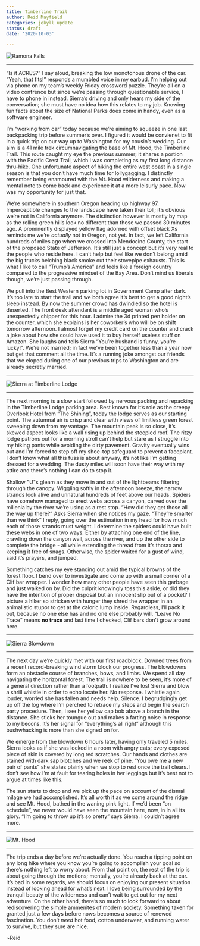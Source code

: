 ```yaml
---
title: Timberline Trail
author: Reid Mayfield
categories: jekyll update
status: draft
date: '2020-10-03'

---
```


<p><img src="https://lh3.googleusercontent.com/KVkeNlBBeL1PdUtmi2zxScbluwe_oLPSlCArvWr-2uYO349f-pDk1pWV8Vj8e3zDVWIpHpSQ1wW_0azCnhwz_AD0ZIvhZLiLmWr3JqmZ-BKWnayY_f5XFllyNBGDL85RRKgnGEsmU5O2Kl8X-jq7YFE90ClolHqzLQkRa77euePVJOddXfO4QDj3GFZ_TPB_vKSYT4AGAp0e7ZYlUT85AIvxt4G09U7aytkSDE3iPOQeRLD7DNzvv47bUL0zE9pNsh7wbA7v0ppvhc4aOHNPH70laH8-J1e2IsmDvE-yWHaWRAMoYAlJrzqL3Zn0Jda-FvlmZ4_dBHZU9lIG3uT30RmZGpQLNf1Z7ysc0uZydpx1l60wtAL0ImHqLKui2m9Uy9FIX1OFu1mSxG6zi-44ylFocVe7kMle8v56O_nnvoqyDkKxB6lFUc_3EX2O033obXtRAc9DRLh_k79dQm1QazOBtGLqP2GWG_RQ9cmUZbR8w2XuWpc31PXozo1OrluFyCALbGlNmF_Q56SjGbhhwTspyssVffhA_MQbTOJRroUo7mKIdv6foTX3OHrB93GDl2OxIn7n8xfF61ZS7lhL5Dnr8tsQwdD95tAHvXWKiyGK4Zf4dA8rZlPM4Yw2uQY-p1gJClOPNzBS0i6LJmRXIndwV2CCGt2JBvrVZPqX19iLY5CAX6vd4DIdmK0b=w1992-h1494-no?authuser=0" alt="Ramona Falls"></p>
<hr>
<p>“Is it ACRES?” I say aloud, breaking the low monotonous drone of the car.  “Yeah, that fits!” responds a mumbled voice in my earbud.  I’m helping out via phone on my team’s weekly Friday crossword puzzle.  They’re all on a video confrence but since we’re passing through questionable service, I have to phone in instead.  Sierra’s driving and only hears my side of the conversation; she must have no idea how this relates to my job.   Knowing fun facts about the size of National Parks does come in handy, even as a software engineer.</p>
<p>I’m “working from car” today because we’re aiming to squeeze in one last backpacking trip before summer’s over.  I figured it would be convienet to fit in a quick trip on our way up to Washington for my cousin’s wedding.  Our aim is a 41 mile trek circumnavigating the base of Mt. Hood, the Timberline Trail.  This route caught my eye the previous summer; it shares a portion with the Pacific Crest Trail, which I was completing as my first long distance thru-hike.  One unfortunate aspect of hiking the entire west coast in a single season is that you don’t have much time for lollygagging.  I distinctly remember being enamoured with the Mt. Hood wilderness and making a mental note to come back and experience it at a more leisurly pace.  Now was my opportunity for just that.</p>
<p>We’re somewhere in southern Oregon heading up highway 97.  Imperceptible changes to the landscape have taken their toll; it’s obvious we’re not in California anymore.  The distinction however is mostly by map as the rolling green hills look no different than those we passed 30 minutes ago.  A prominently displayed yellow flag adorned with offset black Xs reminds me we’re <em>actually</em> not in Oregon, not yet.  In fact, we left California hundreds of miles ago when we crossed into Mendocino County, the start of the proposed State of Jefferson.  It’s still just a concept but it’s very real to the people who reside here.  I can’t help but feel like we don’t belong amid the big trucks belching black smoke out their stovepipe exhausts.  This is what I like to call “Trump’s America” and feels like a foreign country compared to the progressive mindset of the Bay Area.  Don’t mind us liberals though, we’re just passing through.</p>
<p>We pull into the Best Western parking lot in Government Camp after dark.  It’s too late to start the trail and we both agree it’s best to get a good night’s sleep instead.  By now the summer crowd has dwindled so the hotel is deserted.  The front desk attendant is a middle aged woman who’s unexpectedly chipper for this hour.  I admire the 3d printed pen holder on the counter, which she explains is her coworker’s who will be on shift tomorrow afternoon.  I almost forget my credit card on the counter and crack a joke about how she could have used it to buy herself useless stuff on Amazon.  She laughs and tells Sierra “You’re husband is funny, you’re lucky!”.  We’re not married; in fact we’ve been together less than a year now but get that comment all the time.  It’s a running joke amongst our friends that we eloped during one of our previous trips to Washington and are already secretly married.</p>
<hr>
<p><img src="https://lh3.googleusercontent.com/0D3TsYqQkyGQEtN0JYChis_rYlcZaerCAeV-qntDPH99b0fosal12aRloYMkh9Xvv7QB9vqE18lor6HhYsX5zP9dZ-Db9kK2wlS9aWYUic9qlMqAvLewqOH-f5PTZt9jwFwlaVxYfJRtGhfx0h9gzBJN4beQ4BBB8Aecht_EfdxdZUz2928162dIfp_RxIhBw8MbMGLPWiQ5HM8QARe6eN-Kammzwt4m5_vV87YGGvTQWA28coplH5XBSxVJGnecGjlcsVzZ_oiX7if-RLxsR3cUtdUUDgyN7t_Cl0fgXlAO4l7FhF18Qv4kedbgIcrHk1PqecIdhI63sXld2SjDgjidfy4t12t06Vf1iBHt-cfpc7n4l6RL5sxCmnEA3fTRETodmmm_OjUznvxmR5ul4x6qP9VhUM_Qvsq1no8bsYirLhXgn4u1tAjuPH6bV0RIkAtZFQotMS-6Po351vaRYcYPyMckKCiA5ry9USLL672UWnWPMWXkNDU41zjU63eOoUIrFbTJYTkMiBddYIAMinXdazTO5-OAigQ54Hox_gDTY1zuiQzf5LL3EtfAUrF6wFGdxDkQl5r5WtSPsNLEnK4QSavs7VE4wffntnE3-_hG2FGRsYVbfnz8kC1az53WVmgnm-uEwhFf6PqJlUZpX418y7zr948HYj8SYNjcRxXmHF2ERIARUl6neO4x=w1992-h1494-no?authuser=0" alt="Sierra at Timberline Lodge" title="Sierra in front of the Timberline Lodge"></p>
<hr>
<p>The next morning is a slow start followed by nervous packing and repacking in the Timberline Lodge parking area.  Best known for it’s role as the creepy Overlook Hotel from “The Shining”, today the lodge serves as our starting point.  The autumnal air is crisp and clear with views of limitless green forest sweeping down from my vantage.  The mountain peak is so close, it’s skewed aspect looks like a wall rising up behind the steepled roof.  The ritzy lodge patrons out for a morning stroll can’t help but stare as I struggle into my hiking pants while avoiding the dirty pavement.  Gravity eventually wins out and I’m forced to step off my shoe-top safeguard to prevent a faceplant.  I don’t know what all this fuss is about anyway, it’s not like I’m getting dressed for a wedding.  The dusty miles will soon have their way with my attire and there’s nothing I can do to stop it.</p>
<p>Shallow "U"s gleam as they move in and out of the lightbeams filtering through the canopy.  Wiggling softly in the afternoon breeze, the narrow strands look alive and unnatural hundreds of feet above our heads.  Spiders have somehow managed to erect webs across a canyon, carved over the millenia by the river we’re using as a rest stop.  “How did they get those all the way up there?” Asks Sierra when she notices my gaze.  “They’re smarter than we think” I reply, going over the estimation in my head for how much each of those strands must weight.  I determine the spiders could have built these webs in one of two ways:  Either by attaching one end of the line, crawling down the canyon wall, across the river, and up the other side to complete the bridge - all while extending the thread from it’s thorax and keeping it free of snags.  Otherwise,  the spider waited for a gust of wind, said it’s prayers, and jumped.</p>
<p>Something catches my eye standing out amid the typical browns of the forest floor.  I bend over to investigate and come up with a small corner of a Clif bar wrapper.  I wonder how many other people have seen this garbage and just walked on by.  Did the culprit knowingly toss this aside, or did they have the intention of proper disposal but an innocent slip out of a pocket? I picture a hiker so stricken with hunger they shred the wrapper in an animalistic stupor to get at the caloric lump inside.  Regardless, I’ll pack it out, because no one else has and no one else probably will.  “Leave No Trace” means <strong>no trace</strong> and last time I checked, Clif bars don’t grow around here.</p>
<hr>
<p><img src="https://lh3.googleusercontent.com/_ydVY70TPlNaBkMPJRqIdFd5mDzFPGh23DPuzC6ldWBYbORQ_8cWvzHoeemX4upZQ91h_bud2oY61bdR7tr28CzAUvkZGlhzOjSquoDFo91E6jggJsPQvmu-FUu__3CvNTmrp7fu2_Lm1UmdCBvjjeoCKQb6526N9mhRzs_wn9tKruuLNOM0bGcEh9BUslNkAoazRQxIYfI0EiVpzP2hCKsDH0YYmr0zvqublYv9Jv5-rR5sY-p9HMW0nFp5yPrtF0SUGDXAsMfHUYx-xZrn1vTwZEF2wZbY4glyRx7HYtczybZkKO2ef89E4In-pKc5iBwHw2hXZnbmDJBeqWuCCj4B4V_Wp2NrHxHNo0CiobhyEtCF7M3wwIJMNcpiflGKEgkUB8MfYuH6KlMs_l2cSzbO5DS9yt73A3tC7B17Ya-YXVkhBWiolijLAn0p-d4dwXPlgHrXgzrERXyzpSTD9KPpJ40etI7jeTtE1tKUcGKKSHpFA0JTcU562K6bWziIcnAmFbrpeXqJDzx0MlEOZqFaD3hMgthnuJ00P46wXOVIxwmjbDXSa3DAPU4BIkl8sXVTtq-QDpmn_OCdQO9h_11XlFxUg0ExIPHS1cw0skxT-h4cbDAHbiUev_TL4_xJCoAb2gpHbOzR-o47FzW-lmhLGtXl_tvV0vOL2fSvwqeueIBZ5J1qreOf0HiP=w1122-h1494-no?authuser=0" alt="Sierra Blowdown" title="Sierra finding her way through the blowdown section"></p>
<hr>
<p>The next day we’re quickly met with our first roadblock.  Downed trees from a recent record-breaking wind storm block our progress.  The blowdowns form an obstacle course of branches, bows, and limbs.  We spend all day navigating the horizontal forest.  The trail is nowhere to be seen, it’s more of a general direction rather than a footpath.  I realize I’ve lost Sierra and blow a shrill whistle in order to echo locate her. No response.  I whistle again, louder, worried she has fallen and needs help. Silence.  I begrudgingly get up off the log where I’m perched to retrace my steps and begin the search party procedure.  Then, I see her yellow cap bob above a branch in the distance.  She sticks her toungue out and makes a farting noise in response to my becons.  It’s her signal for “everything’s all right” although this bushwhacking is more than she signed on for.</p>
<p>We emerge from the blowdown 6 hours later, having only traveled 5 miles.  Sierra looks as if she was locked in a room with angry cats; every exposed piece of skin is covered by long red scratches. Our hands and clothes are stained with dark sap blotches and we reek of pine.  “You owe me a new pair of pants” she states plainly when we stop to rest once the trail clears.  I don’t see how I’m at fault for tearing holes in her leggings but it’s best not to argue at times like this.</p>
<p>The sun starts to drop and we pick up the pace on account of the dismal milage we had accomplished.  It’s all worth it as we come around the ridge and see Mt. Hood, bathed in the waning pink light.  If we’d been “on schedule”, we never would have seen the mountain here, now, in in all its glory.  “I’m going to throw up it’s so pretty” says Sierra.  I couldn’t agree more.</p>
<hr>
<p><img src="https://lh3.googleusercontent.com/ota1Eaxecxa_FoxzpW6Iwi5Nr8JkbS0jzq9yoZ4FINL8-Qitcf8vMWctcs891JQO_o7wQIRhK2tc_6YATln24vBnY_SoeS6fEaW6Enl1l8Watgx3HUEs6GSM05JkR8zrSgpGHXPp-yy4ICCAvhtktsBVn2FZMdbCEWoRmx9h24A4fZ145rz_fXovdNESyTv4LrTOvbv4nlrwfLJKopAwrq779G4tzlYXmgiIL_oMJ6C0m5AoOccPSU2KHKumCjzSkPILImFQoAeKFHHIbhwWbfuH0vcN9G9kEmK0tEq7cCZDhq26oUOr7XTl56uzT4J8YJqQ9NiYNSEttCJMLqDFJA_d47KLJqqN99RLR4OCYIQwr7sf05CRX0EEvTuMqICjY3D0et-JADz_Rt61q9MBQhzenJ2jQU-g66fPySL21ufNi0SrGn-KEbmJMJKy7FVg16-JDnJAkRYQDmCWzojKworG-pIkHGl1jZyuUctXl6M4-K-tdhI5NPOO7rEQV2RVH8crw8mS4GW340fKqrhoy_PbrpNXjGqWnkJBtQqJLQ61gCy4Qr-1-yg_EFVowVfYRftTd10wnhdKgTJYT1PYqm49a-W3aC6Y9HkKIP5Xe_3cTgad4Fv80jHszs7XBxtAj7Wr1NywsAYeKN0ksQrYQL7fLMB8ZtmAmsT_9IOMZ0BnCn6Y-GgHSw2oodQj=w1992-h1494-no?authuser=0" alt="Mt. Hood" title="Mt. Hood from Bald Mountain at sunset"></p>
<hr>
<p>The trip ends a day before we’re actually done.  You reach a tipping point on any long hike where you know you’re going to accomplish your goal so there’s nothing left to worry about.  From that point on, the rest of the trip is about going through the motions; mentally, you’re already back at the car.  It’s bad in some regards, we should focus on enjoying our present situation instead of looking ahead for what’s next. I love being surrounded by the tranquil beauty of the wilderness and can’t wait to get out for my next adventure.  On the other hand, there’s so much to look forward to about rediscovering the simple ammenites of modern society.  Something taken for granted just a few days before nows becomes a source of renewed fascination. You don’t <em>need</em> hot food, cotton underwear, and running water to survive, but they sure are nice.</p>
<p>~Reid</p>

